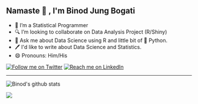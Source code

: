 ## Namaste :pray: , I'm Binod Jung Bogati

- 💼 I’m a Statistical Programmer
- 🔍 I’m looking to collaborate on Data Analysis Project (R/Shiny)
- 💬 Ask me about Data Science using R and little bit of :snake: Python.
- 🖊 I'd like to write about Data Science and Statistics.
- 😄 Pronouns: Him/His 

[![Follow me on Twitter](https://img.shields.io/twitter/follow/bjungbogati?style=social)](https://twitter.com/bjungbogati) [![Reach me on LinkedIn](https://img.shields.io/badge/LinkedIn--_.svg?style=social&logo=linkedin)](https://www.linkedin.com/in/bjungbogati/)

---

![Binod's github stats](https://github-readme-stats.vercel.app/api?username=bjungbogati)

![](https://komarev.com/ghpvc/?username=bjungbogati)


[Blog]: https://bjungbogati.com
[Facebook]: https://facebook.com/bjungbogati
[Twitter]: https://twitter.com/bjungbogati
[Linkedin]: https://linkedin.com/in/bjungbogati

